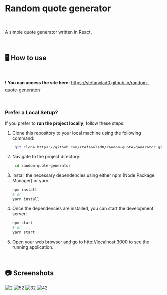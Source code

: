 # Random quote generator

&ensp;

 A simple quote generator written in React.

 &ensp;

 ## 🖥️ How to use

 &ensp;
 
 :exclamation: **You can access the site here:** https://stefanvlad0.github.io/random-quote-generator/

 &ensp;

 <h3>Prefer a Local Setup?</h3>
 
 If you prefer to **run the project locally**, follow these steps:

1. Clone this repository to your local machine using the following command:

    ```bash
     git clone https://github.com/stefanvlad0/random-quote-generator.git
     ```
2. Navigate to the project directory:

   ```bash
    cd random-quote-generator
    ```
3. Install the necessary dependencies using either npm (Node Package Manager) or yarn:

    ```bash
    npm install
    # or
    yarn install
    ```
4. Once the dependencies are installed, you can start the development server:

    ```bash
    npm start
    # or
    yarn start
    ```
5. Open your web browser and go to http://localhost:3000 to see the running application.

&ensp;

 ## :camera: Screenshots

 ![2](https://github.com/StefanVlad0/random-quote-generator/assets/72700839/ddec1a37-c9c9-4654-93d1-8ec9f052be39)
 ![52](https://github.com/StefanVlad0/random-quote-generator/assets/72700839/ee006ef6-4029-4a89-a7ea-b5f048d25c41)
 ![32](https://github.com/StefanVlad0/random-quote-generator/assets/72700839/579da299-d2ee-4814-b760-4824330ac98f)
![42](https://github.com/StefanVlad0/random-quote-generator/assets/72700839/17d6c17d-32a1-425a-a96c-689cde535a6f)



